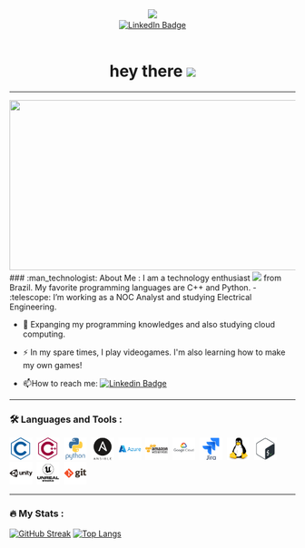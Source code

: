 <div id="header" align="center">
  <img src="https://media.giphy.com/media/ja0j1H7ZYQ6ywItA6i/giphy.gif" width="100"/>
  <div id="badges">
  <a href="https://www.linkedin.com/in/bruno-pires-lourenco/">
    <img src="https://img.shields.io/badge/LinkedIn-blue?style=for-the-badge&logo=linkedin&logoColor=white" alt="LinkedIn Badge"/>
  </a>
</div>
  <img src="https://komarev.com/ghpvc/?username=brunopires97&style=flat-square&color=blue" alt=""/>
   <h1>
  hey there
  <img src="https://media.giphy.com/media/hvRJCLFzcasrR4ia7z/giphy.gif" width="30px"/>
</h1>
</div>

---
<div align="center">
  <img src="https://media.giphy.com/media/l52F0Fgtcr84IZ8yJc/giphy.gif" width="600" height="300"/>
</div>
### :man_technologist: About Me :
I am a technology enthusiast <img src="https://media.giphy.com/media/WUlplcMpOCEmTGBtBW/giphy.gif" width="30"> from Brazil. My favorite programming languages are C++ and Python.
- :telescope: I’m working as a NOC Analyst and studying Electrical Engineering.

- :seedling: Expanging my programming knowledges and also studying cloud computing.

- :zap: In my spare times, I play videogames. I'm also learning how to make my own games!

- :mailbox:How to reach me: [![Linkedin Badge](https://img.shields.io/badge/-kakbar-blue?style=flat&logo=Linkedin&logoColor=white)](https://www.linkedin.com/in/bruno-pires-lourenco/)

---

### :hammer_and_wrench: Languages and Tools :
<div>
  <img src="https://github.com/devicons/devicon/blob/master/icons/c/c-line.svg" title="C" alt="C" width="40" height="40"/>&nbsp;
  <img src="https://github.com/devicons/devicon/blob/master/icons/cplusplus/cplusplus-line.svg" title="C++" alt="C++" width="40" height="40"/>&nbsp;
  <img src="https://github.com/devicons/devicon/blob/master/icons/python/python-original-wordmark.svg" title="Python" alt="Python" width="40" height="40"/>&nbsp;
  <img src="https://github.com/devicons/devicon/blob/master/icons/ansible/ansible-original-wordmark.svg" title="Ansible" alt="Ansible" width="40" height="40"/>&nbsp;
  <img src="https://github.com/devicons/devicon/blob/master/icons/azure/azure-original-wordmark.svg" title="Azure" alt="Azure" width="40" height="40"/>&nbsp;
  <img src="https://github.com/devicons/devicon/blob/master/icons/amazonwebservices/amazonwebservices-original-wordmark.svg" title="AWS" alt="AWS" width="40" height="40"/>&nbsp;
  <img src="https://github.com/devicons/devicon/blob/master/icons/googlecloud/googlecloud-original-wordmark.svg"  title="Google Cloud" alt="Google Cloud" width="40" height="40"/>&nbsp;
  <img src="https://github.com/devicons/devicon/blob/master/icons/jira/jira-original-wordmark.svg" title="Jira" alt="Jira" width="40" height="40"/>&nbsp;
  <img src="https://github.com/devicons/devicon/blob/master/icons/linux/linux-original.svg" title="Linux" alt="Linux" width="40" height="40"/>&nbsp;
  <img src="https://github.com/devicons/devicon/blob/master/icons/bash/bash-original.svg" title="Bash" alt="Bash" width="40" height="40"/>&nbsp;
  <img src="https://github.com/devicons/devicon/blob/master/icons/unity/unity-original-wordmark.svg" title="Unity"  alt="Unity" width="40" height="40"/>&nbsp;
  <img src="https://github.com/devicons/devicon/blob/master/icons/unrealengine/unrealengine-original-wordmark.svg" title="Unreal Engine"  alt="Unreal Engine" width="40" height="40"/>&nbsp;
  <img src="https://github.com/devicons/devicon/blob/master/icons/git/git-original-wordmark.svg" title="Git" **alt="Git" width="40" height="40"/>
</div>

---

### :fire: My Stats :
[![GitHub Streak](http://github-readme-streak-stats.herokuapp.com?user=brunopires97&theme=dark&background=000000)](https://git.io/streak-stats)
[![Top Langs](https://github-readme-stats.vercel.app/api/top-langs/?username=brunopires97)](https://github.com/anuraghazra/github-readme-stats)
